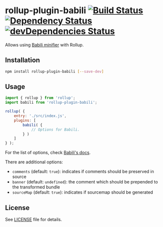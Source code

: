 # rollup-plugin-babili [![Build Status](https://travis-ci.org/Comandeer/rollup-plugin-babili.svg?branch=master)](https://travis-ci.org/Comandeer/rollup-plugin-babili) [![Dependency Status](https://david-dm.org/Comandeer/rollup-plugin-babili.svg)](https://david-dm.org/Comandeer/rollup-plugin-babili) [![devDependencies Status](https://david-dm.org/Comandeer/rollup-plugin-babili/dev-status.svg)](https://david-dm.org/Comandeer/rollup-plugin-babili?type=dev)

Allows using [Babili minifier](https://github.com/babel/babili) with Rollup.

## Installation

```bash
npm install rollup-plugin-babili [--save-dev]
```

## Usage

```javascript
import { rollup } from 'rollup';
import babili from 'rollup-plugin-babili';

rollup( {
	entry: './src/index.js',
	plugins: [
		babili( {
			// Options for Babili.
		} )
	]
} );
```

For the list of options, check [Babili's docs](https://github.com/babel/babili/blob/master/README.md).

There are additional options:

* `comments` (default: `true`): indicates if comments should be preserved in source
* `banner` (default: `undefined`): the comment which should be prepended to the transformed bundle
* `sourceMap` (default: `true`): indicates if sourcemap should be generated

## License

See [LICENSE](./LICENSE) file for details.

